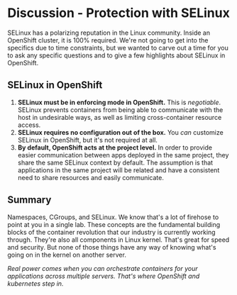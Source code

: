Discussion - Protection with SELinux
====================================

SELinux has a polarizing reputation in the Linux community. Inside an
OpenShift cluster, it is 100% required. We're not going to get into the
specifics due to time constraints, but we wanted to carve out a time for
you to ask any specific questions and to give a few highlights about
SELinux in OpenShift.

SELinux in OpenShift
--------------------

1.  **SELinux must be in enforcing mode in OpenShift.** This is
    *negotiable*. SELinux prevents containers from being able to
    communicate with the host in undesirable ways, as well as limiting
    cross-container resource access.
2.  **SELinux requires no configuration out of the box.** You *can*
    customize SELinux in OpenShift, but it's not required at all.
3.  **By default, OpenShift acts at the project level.** In order to
    provide easier communication between apps deployed in the same
    project, they share the same SELinux context by default. The
    assumption is that applications in the same project will be related
    and have a consistent need to share resources and easily
    communicate.

Summary
-------

Namespaces, CGroups, and SELinux. We know that's a lot of firehose to
point at you in a single lab. These concepts are the fundamental
building blocks of the container revolution that our industry is
currently working through. They're also all components in Linux kernel.
That's great for speed and security. But none of those things have any
way of knowing what's going on in the kernel on another server.

*Real power comes when you can orchestrate containers for your
applications across multiple servers. That's where OpenShift and
kubernetes step in.*
